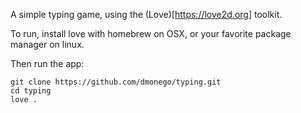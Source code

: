 A simple typing game, using the (Love)[https://love2d.org] toolkit.

To run, install love with homebrew on OSX, or your favorite package manager on linux.

Then run the app:

```
git clone https://github.com/dmonego/typing.git
cd typing
love .
```
